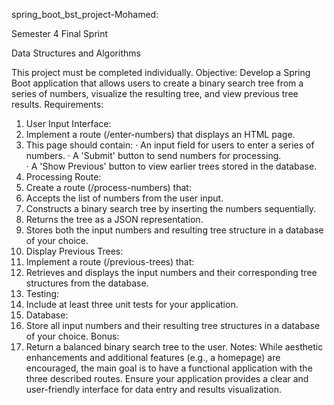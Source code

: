 spring_boot_bst_project-Mohamed: 

Semester 4 Final Sprint

Data Structures and Algorithms
 
This project must be completed individually.
Objective: 
Develop a Spring Boot application that allows users to create a binary search tree from a series of numbers, visualize the resulting tree, and view previous tree results. 
Requirements: 
1.	User Input Interface: 
1.	Implement a route (/enter-numbers) that displays an HTML page. 
2.	This page should contain: 
·	An input field for users to enter a series of numbers. 
·	A 'Submit' button to send numbers for processing.  
·	A 'Show Previous' button to view earlier trees stored in the database. 
2.	Processing Route: 
1.	Create a route (/process-numbers) that: 
1.	Accepts the list of numbers from the user input. 
2.	Constructs a binary search tree by inserting the numbers sequentially. 
3.	Returns the tree as a JSON representation. 
4.	Stores both the input numbers and resulting tree structure in a database of your choice. 
3.	Display Previous Trees: 
1.	Implement a route (/previous-trees) that: 
1.	Retrieves and displays the input numbers and their corresponding tree structures from the database. 
4.	Testing: 
1.	Include at least three unit tests for your application. 
5.	Database: 
1.	Store all input numbers and their resulting tree structures in a database of your choice. 
Bonus: 
1.	Return a balanced binary search tree to the user. 
Notes: 
While aesthetic enhancements and additional features (e.g., a homepage) are encouraged, the main goal is to have a functional application with the three described routes. 
Ensure your application provides a clear and user-friendly interface for data entry and results visualization.



 

